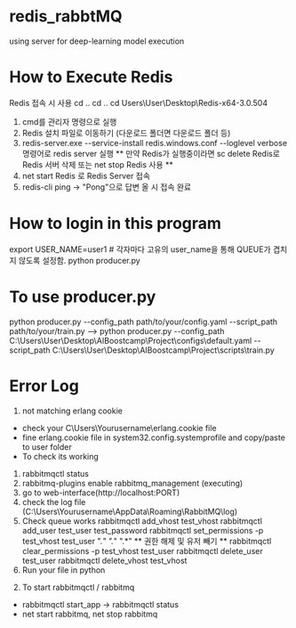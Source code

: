 # redis_rabbtMQ
using server for deep-learning model execution


# How to Execute Redis
Redis 접속 시 사용
cd ..
cd .. 
cd Users\User\Desktop\Redis-x64-3.0.504
1. cmd를 관리자 명령으로 실행
2. Redis 설치 파일로 이동하기 (다운로드 폴더면 다운로드 폴더 등)
3. redis-server.exe --service-install redis.windows.conf --loglevel verbose 명령어로 redis server 실행
** 만약 Redis가 실행중이라면 sc delete Redis로 Redis 서버 삭제 또는 net stop Redis 사용 **
4. net start Redis 로 Redis Server 접속
5. redis-cli ping -> "Pong"으로 답변 올 시 접속 완료
   
# How to login in this program
export USER_NAME=user1 # 각자마다 고유의 user_name을 통해 QUEUE가 겹치지 않도록 설정함.
python producer.py

# To use producer.py
python producer.py --config_path path/to/your/config.yaml --script_path path/to/your/train.py
--> python producer.py --config_path C:\Users\User\Desktop\AIBoostcamp\Project\configs\default.yaml --script_path C:\Users\User\Desktop\AIBoostcamp\Project\scripts\train.py

# Error Log
1. not matching erlang cookie
- check your C\Users\Yourusername\erlang.cookie file
- fine erlang.cookie file in system32.config.systemprofile and copy/paste to user folder
- To check its working
1) rabbitmqctl status
2) rabbitmq-plugins enable rabbitmq_management (executing)
3) go to web-interface(http://localhost:PORT)
4) check the log file (C:\Users\Yourusername\AppData\Roaming\RabbitMQ\log)
5) Check queue works
rabbitmqctl add_vhost test_vhost
rabbitmqctl add_user test_user test_password
rabbitmqctl set_permissions -p test_vhost test_user ".*" ".*" ".*"
** 권한 해제 및 유저 빼기 **
rabbitmqctl clear_permissions -p test_vhost test_user
rabbitmqctl delete_user test_user
rabbitmqctl delete_vhost test_vhost
6) Run your file in python

2. To start rabbitmqctl / rabbitmq
- rabbitmqctl start_app -> rabbitmqctl status
- net start rabbitmq, net stop rabbitmq